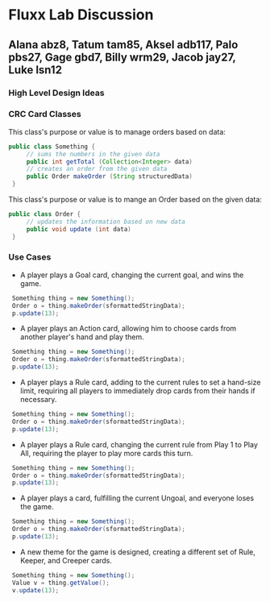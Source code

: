 # Fluxx Lab Discussion
## Alana abz8, Tatum tam85, Aksel adb117, Palo pbs27, Gage gbd7, Billy wrm29, Jacob jay27, Luke lsn12



### High Level Design Ideas


### CRC Card Classes

This class's purpose or value is to manage orders based on data:
```java
public class Something {
     // sums the numbers in the given data
     public int getTotal (Collection<Integer> data)
     // creates an order from the given data
     public Order makeOrder (String structuredData)
 }
```

This class's purpose or value is to mange an Order based on the given data:
```java
public class Order {
     // updates the information based on new data 
     public void update (int data)
 }
```


### Use Cases

* A player plays a Goal card, changing the current goal, and wins the game.
```java
 Something thing = new Something();
 Order o = thing.makeOrder(sformattedStringData);
 p.update(13);
```

* A player plays an Action card, allowing him to choose cards from another player's hand and play them.
```java
 Something thing = new Something();
 Order o = thing.makeOrder(sformattedStringData);
 p.update(13);
```

* A player plays a Rule card, adding to the current rules to set a hand-size limit, requiring all players to immediately drop cards from their hands if necessary.
```java
 Something thing = new Something();
 Order o = thing.makeOrder(sformattedStringData);
 p.update(13);
```

* A player plays a Rule card, changing the current rule from Play 1 to Play All, requiring the player to play more cards this turn.
```java
 Something thing = new Something();
 Order o = thing.makeOrder(sformattedStringData);
 p.update(13);
```

* A player plays a card, fulfilling the current Ungoal, and everyone loses the game.
```java
 Something thing = new Something();
 Order o = thing.makeOrder(sformattedStringData);
 p.update(13);
```

* A new theme for the game is designed, creating a different set of Rule, Keeper, and Creeper cards.
```java
 Something thing = new Something();
 Value v = thing.getValue();
 v.update(13);
```